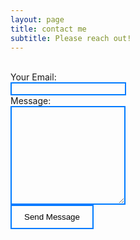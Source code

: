 ```yaml
---
layout: page
title: contact me
subtitle: Please reach out!
---
```


<style>
  textarea {max-width:95%;}

  .border-text {
  background-color: transparent;
  border: 2px solid #007bff;
  outline: none; 
}

.border-button {
  background-color: transparent;
  border: 2px solid #007bff;
  padding: 10px 20px;
  cursor: pointer;
  outline: none; 
}

.border-button:hover {
  background-color: #007bff;
  color: white;
}
</style>

<div class="container">
    <form action="https://formspree.io/f/mldpdljn" method="POST">
        <div class="form-group">
            <br><label for="email">Your Email:</label>
            <br><input type="email" id="email" name="email" class="border-text" required>
        </div>
        <div class="form-group">
            <label for="message">Message:</label>
            <br><textarea id="message" name="message" class="border-text" rows="10" required></textarea>
        </div>
        <button type="submit" class="border-button">Send Message</button>
    </form>
</div>